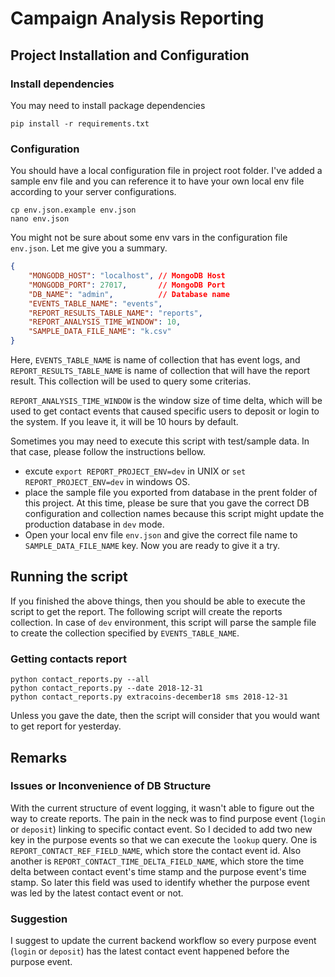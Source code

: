 # Campaign Analysis Reporting

## Project Installation and Configuration
### Install dependencies
You may need to install package dependencies
```
pip install -r requirements.txt
```

### Configuration
You should have a local configuration file in project root folder. I've added a sample env file and you can reference it to have your own local env file according to your server configurations.
```
cp env.json.example env.json
nano env.json
```
You might not be sure about some env vars in the configuration file `env.json`. Let me give you a summary.
```json
{
    "MONGODB_HOST": "localhost", // MongoDB Host
    "MONGODB_PORT": 27017,       // MongoDB Port
    "DB_NAME": "admin",          // Database name
    "EVENTS_TABLE_NAME": "events",
    "REPORT_RESULTS_TABLE_NAME": "reports",
    "REPORT_ANALYSIS_TIME_WINDOW": 10,
    "SAMPLE_DATA_FILE_NAME": "k.csv"
}
```
Here, `EVENTS_TABLE_NAME` is name of collection that has event logs, and `REPORT_RESULTS_TABLE_NAME` is name of collection that will have the report result. This collection will be used to query some criterias.

`REPORT_ANALYSIS_TIME_WINDOW` is the window size of time delta, which will be used to get contact events that caused specific users to deposit or login to the system. If you leave it, it will be 10 hours by default.

Sometimes you may need to execute this script with test/sample data. In that case, please follow the instructions bellow.
- excute `export REPORT_PROJECT_ENV=dev` in UNIX or `set REPORT_PROJECT_ENV=dev` in windows OS.
- place the sample file you exported from database in the prent folder of this project. At this time, please be sure that you gave the correct DB configuration and collection names because this script might update the production database in `dev` mode.
- Open your local env file `env.json` and give the correct file name to `SAMPLE_DATA_FILE_NAME` key.
Now you are ready to give it a try.

## Running the script
If you finished the above things, then you should be able to execute the script to get the report. The following script will create the reports collection. In case of `dev` environment, this script will parse the sample file to create the collection specified by `EVENTS_TABLE_NAME`.

### Getting contacts report
```shell
python contact_reports.py --all
python contact_reports.py --date 2018-12-31
python contact_reports.py extracoins-december18 sms 2018-12-31
```
Unless you gave the date, then the script will consider that you would want to get report for yesterday.

## Remarks
### Issues or Inconvenience of DB Structure
With the current structure of event logging, it wasn't able to figure out the way to create reports. The pain in the neck was to find purpose event (`login` or `deposit`) linking to specific contact event. So I decided to add two new key in the purpose events so that we can execute the `lookup` query. One is `REPORT_CONTACT_REF_FIELD_NAME`, which store the contact event id. Also another is `REPORT_CONTACT_TIME_DELTA_FIELD_NAME`, which store the time delta between contact event's time stamp and the purpose event's time stamp. So later this field was used to identify whether the purpose event was led by the latest contact event or not.
### Suggestion
I suggest to update the current backend workflow so every purpose event (`login` or `deposit`) has the latest contact event happened before the purpose event.